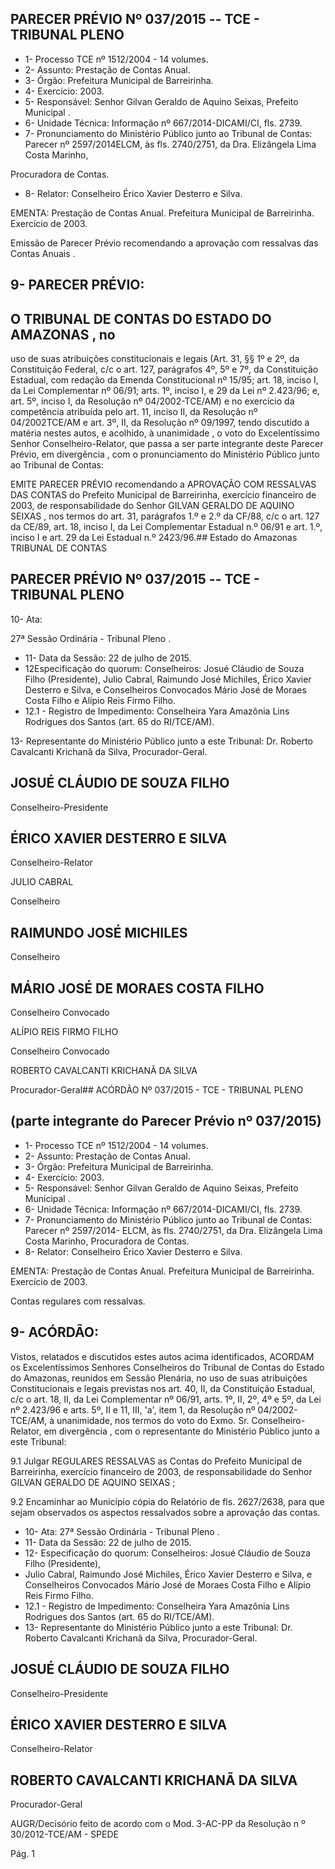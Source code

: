 
## PARECER PRÉVIO Nº 037/2015 -- TCE - TRIBUNAL PLENO

- 1- Processo TCE nº 1512/2004 - 14 volumes.
- 2- Assunto: Prestação de Contas Anual.
- 3- Órgão: Prefeitura Municipal de Barreirinha.
- 4- Exercício: 2003.
- 5- Responsável: Senhor Gilvan Geraldo de Aquino Seixas, Prefeito Municipal .
- 6- Unidade Técnica: Informação nº 667/2014-DICAMI/CI, fls. 2739.
- 7-  Pronunciamento  do Ministério Público  junto  ao Tribunal  de Contas: Parecer  nº 2597/2014ELCM,  às fls. 2740/2751, da Dra. Elizângela Lima Costa Marinho,

Procuradora de Contas.

- 8- Relator: Conselheiro Érico Xavier Desterro e Silva.

EMENTA: Prestação de Contas Anual. Prefeitura Municipal de Barreirinha. Exercício de 2003.

Emissão de Parecer Prévio recomendando a aprovação com ressalvas das Contas Anuais .

## 9- PARECER PRÉVIO:

## O TRIBUNAL DE CONTAS DO ESTADO DO AMAZONAS ,  no

uso  de  suas  atribuições  constitucionais  e  legais  (Art.  31,  §§  1º  e  2º,  da  Constituição Federal, c/c o art. 127, parágrafos 4º, 5º e 7º, da Constituição Estadual, com redação da Emenda Constitucional nº 15/95; art. 18, inciso I, da Lei Complementar nº 06/91; arts. 1º, inciso I, e 29 da Lei nº 2.423/96; e, art. 5º, inciso I, da Resolução nº 04/2002-TCE/AM) e no exercício da competência atribuída pelo art. 11, inciso II, da Resolução nº 04/2002TCE/AM e art. 3º, II, da Resolução nº 09/1997, tendo discutido a matéria nestes autos, e acolhido, à  unanimidade ,  o  voto  do  Excelentíssimo  Senhor  Conselheiro-Relator,  que passa a ser parte integrante deste Parecer Prévio, em divergência , com o pronunciamento do Ministério Público junto ao Tribunal de Contas:

EMITE PARECER PRÉVIO recomendando a APROVAÇÃO COM RESSALVAS DAS CONTAS do Prefeito Municipal de Barreirinha, exercício financeiro de 2003,  de  responsabilidade  do  Senhor GILVAN GERALDO DE AQUINO SEIXAS ,  nos termos do art. 31, parágrafos 1.º e 2.º da CF/88, c/c o art. 127 da CE/89, art. 18, inciso I, da Lei Complementar Estadual n.º 06/91 e art. 1.º, inciso I e art. 29 da Lei Estadual n.º 2423/96.## Estado do Amazonas TRIBUNAL DE CONTAS

## PARECER PRÉVIO Nº 037/2015 -- TCE - TRIBUNAL PLENO

10- Ata:

27ª Sessão Ordinária - Tribunal Pleno .

- 11- Data da Sessão: 22 de julho de 2015.
- 12Especificação do quorum: Conselheiros: Josué Cláudio de Souza Filho (Presidente),  Julio  Cabral,  Raimundo  José  Michiles,  Érico  Xavier  Desterro  e  Silva,  e Conselheiros Convocados Mário José de Moraes Costa Filho e Alípio Reis Firmo Filho.
- 12.1  -  Registro  de  Impedimento: Conselheira  Yara  Amazônia  Lins  Rodrigues  dos Santos (art. 65 do RI/TCE/AM).

13- Representante do Ministério Público junto a este Tribunal: Dr. Roberto Cavalcanti Krichanã da Silva, Procurador-Geral.

## JOSUÉ CLÁUDIO DE SOUZA FILHO

Conselheiro-Presidente

## ÉRICO XAVIER DESTERRO E SILVA

Conselheiro-Relator

JULIO CABRAL

Conselheiro

## RAIMUNDO JOSÉ MICHILES

Conselheiro

## MÁRIO JOSÉ DE MORAES COSTA FILHO

Conselheiro Convocado

ALÍPIO REIS FIRMO FILHO

Conselheiro Convocado

ROBERTO CAVALCANTI KRICHANÃ DA SILVA

Procurador-Geral## ACÓRDÃO Nº 037/2015 - TCE - TRIBUNAL PLENO

## (parte integrante do Parecer Prévio nº 037/2015)

- 1- Processo TCE nº 1512/2004 - 14 volumes.
- 2- Assunto: Prestação de Contas Anual.
- 3- Órgão: Prefeitura Municipal de Barreirinha.
- 4- Exercício: 2003.
- 5- Responsável: Senhor Gilvan Geraldo de Aquino Seixas, Prefeito Municipal .
- 6- Unidade Técnica: Informação nº 667/2014-DICAMI/CI, fls. 2739.
- 7-  Pronunciamento  do  Ministério  Público  junto  ao  Tribunal  de  Contas: Parecer  nº 2597/2014- ELCM, às fls. 2740/2751, da Dra. Elizângela Lima Costa Marinho, Procuradora de Contas.
- 8- Relator: Conselheiro Érico Xavier Desterro e Silva.

EMENTA: Prestação de Contas Anual. Prefeitura  Municipal  de  Barreirinha. Exercício de 2003.

Contas regulares com ressalvas.

## 9- ACÓRDÃO:

Vistos, relatados e  discutidos estes autos acima identificados,  ACORDAM os Excelentíssimos  Senhores  Conselheiros  do  Tribunal  de  Contas  do  Estado  do Amazonas,  reunidos  em Sessão  Plenária,  no  uso  de suas  atribuições Constitucionais  e legais  previstas  nos  art.  40,  II, da  Constituição  Estadual,  c/c  o  art.  18,  II,  da Lei Complementar nº 06/91, arts. 1º, II, 2º, 4º e 5º, da Lei nº 2.423/96 e arts. 5º, II e 11, III, 'a', item  1,  da  Resolução  nº  04/2002-TCE/AM, à  unanimidade,  nos  termos  do  voto  do Exmo.  Sr.  Conselheiro-Relator,  em  divergência ,  com  o  representante  do  Ministério Público junto a este Tribunal:

9.1 Julgar REGULARES RESSALVAS as Contas do Prefeito Municipal de Barreirinha, exercício financeiro de 2003, de  responsabilidade do Senhor GILVAN GERALDO DE AQUINO SEIXAS ;

9.2 Encaminhar ao Município cópia do Relatório de fls. 2627/2638, para que sejam observados os aspectos ressalvados sobre a aprovação das contas.

- 10- Ata: 27ª Sessão Ordinária - Tribunal Pleno .
- 11- Data da Sessão: 22 de julho de 2015.
- 12- Especificação do quorum: Conselheiros: Josué Cláudio de Souza Filho (Presidente),
- Julio  Cabral,  Raimundo  José  Michiles,  Érico  Xavier  Desterro  e  Silva,  e  Conselheiros Convocados Mário José de Moraes Costa Filho e Alípio Reis Firmo Filho.
- 12.1 - Registro de Impedimento: Conselheira Yara Amazônia Lins Rodrigues dos Santos (art. 65 do RI/TCE/AM).
- 13- Representante do Ministério Público junto a este Tribunal: Dr. Roberto Cavalcanti Krichanã da Silva, Procurador-Geral.

## JOSUÉ CLÁUDIO DE SOUZA FILHO

Conselheiro-Presidente

## ÉRICO XAVIER DESTERRO E SILVA

Conselheiro-Relator

## ROBERTO CAVALCANTI KRICHANÃ DA SILVA

Procurador-Geral

AUGR/Decisório feito de acordo com o Mod. 3-AC-PP da Resolução n º 30/2012-TCE/AM - SPEDE

Pág. 1